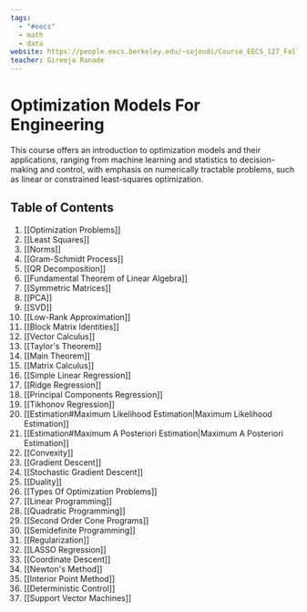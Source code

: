 ```yaml
---
tags:
  - "#eecs"
  - math
  - data
website: https://people.eecs.berkeley.edu/~sojoudi/Course_EECS_127_Fall_2024.html
teacher: Gireeja Ranade
---
```

# Optimization Models For Engineering

This course offers an introduction to optimization models and their applications, ranging from machine learning and statistics to decision-making and control, with emphasis on numerically tractable problems, such as linear or constrained least-squares optimization.


## Table of Contents

1. [[Optimization Problems]]
2. [[Least Squares]]
3. [[Norms]]
4. [[Gram-Schmidt Process]]
5. [[QR Decomposition]]
6. [[Fundamental Theorem of Linear Algebra]]
7. [[Symmetric Matrices]]
8. [[PCA]]
9. [[SVD]]
10. [[Low-Rank Approximation]]
11. [[Block Matrix Identities]]
12. [[Vector Calculus]]
13. [[Taylor's Theorem]]
14. [[Main Theorem]]
15. [[Matrix Calculus]]
16. [[Simple Linear Regression]]
17. [[Ridge Regression]]
18. [[Principal Components Regression]]
19. [[Tikhonov Regression]]
20. [[Estimation#Maximum Likelihood Estimation|Maximum Likelihood Estimation]]
21. [[Estimation#Maximum A Posteriori Estimation|Maximum A Posteriori Estimation]]
22. [[Convexity]]
23. [[Gradient Descent]]
24. [[Stochastic Gradient Descent]]
25. [[Duality]]
26. [[Types Of Optimization Problems]]
27. [[Linear Programming]]
28. [[Quadratic Programming]]
29. [[Second Order Cone Programs]]
30. [[Semidefinite Programming]]
31. [[Regularization]]
32. [[LASSO Regression]]
33. [[Coordinate Descent]]
34. [[Newton's Method]]
35. [[Interior Point Method]]
36. [[Deterministic Control]]
37. [[Support Vector Machines]]